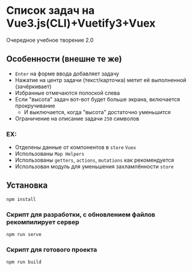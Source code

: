 # Список задач на Vue3.js(CLI)+Vuetify3+Vuex

Очередное учебное творение 2.0

## Особенности (внешне те же)

- `Enter` на форме ввода добавляет задачу
- Нажатие на центр задачи (текст/карточка) метит её выполненной (зачёркивает)
- Избранные отмечаются полоской слева
- Если "высота" задач вот-вот будет больше экрана, включается прокручивание
  - И выключается, когда "высота" достаточно уменьшится
- Ограничение на описание задачи `250` символов

### EX:

- Отделены данные от компонентов в `store` `Vuex`
- Использованы `Map Helpers`
- Использованы `getters`, `actions`, `mutations` как рекомендуется
- Использован модуль для уменьшения захламлённости `store`

## Установка

```
npm install
```

### Скрипт для разработки, с обновлением файлов рекомпилирует сервер

```
npm run serve
```

### Скрипт для готового проекта

```
npm run build
```
